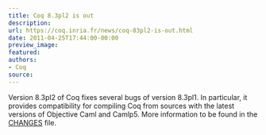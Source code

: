 ```yaml
---
title: Coq 8.3pl2 is out
description:
url: https://coq.inria.fr/news/coq-83pl2-is-out.html
date: 2011-04-25T17:44:00-00:00
preview_image:
featured:
authors:
- Coq
source:
---
```



<p>Version 8.3pl2 of Coq fixes several bugs of version 8.3pl1. In particular, it provides compatibility for compiling Coq from sources with the latest versions of Objective Caml and Camlp5. More information to be found in the <a href="https://coq.inria.fr/distrib/8.3pl2/CHANGES - [404 Not Found]">CHANGES</a> file.</p>

 
